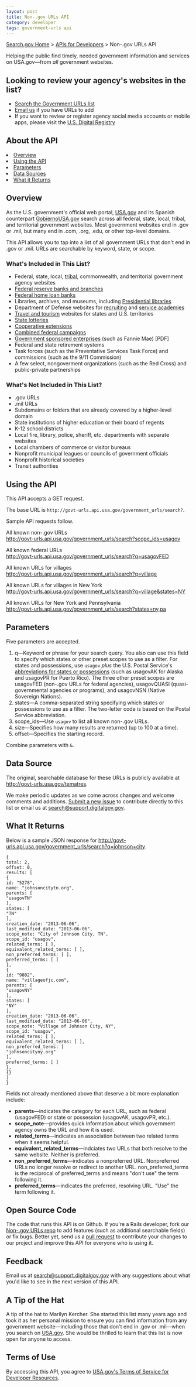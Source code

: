 ```yaml
---
layout: post
title: Non-.gov URLs API
category: developer
tags: government-urls api
---
```


[Search.gov Home](/index.html) > [APIs for Developers](/developer/index.html) > Non-.gov URLs API

Helping the public find timely, needed government information and services on USA.gov&mdash;from *all* government websites. 

## Looking to review your agency's websites in the list? 

* [Search the Government URLs list](http://govt-urls.usa.gov/tematres/vocab/index.php) 
* [Email us](mailto:search@support.digitalgov.gov) if you have URLs to add
* If you want to review or register agency social media accounts or mobile apps, please visit the [U.S. Digital Registry](https://www.digitalgov.gov/services/u-s-digital-registry/)

## About the API

  <li class="overview current"><a href="#overview">Overview</a>
  <li class="api"><a href="#using-the-api">Using the API</a>
  <li class="parameters"><a href="#parameters">Parameters</a>
  <li class="sources"><a href="#data-sources">Data Sources</a>
  <li class="returns"><a href="#what-it-returns">What it Returns</a>

<a name="overview"></a>

## Overview

As the U.S. government's official web portal, [USA.gov](https://www.usa.gov/) and its Spanish counterpart [GobiernoUSA.gov](https://gobierno.usa.gov/) search across all federal, state, local, tribal, and territorial government websites. Most government websites end in .gov or .mil, but many end in .com, .org, .edu, or other top-level domains.

This API allows you to tap into a list of all government URLs that don't end in .gov or .mil. URLs are searchable by keyword, state, or scope.

### What's Included in This List?

* Federal, state, local, [tribal](https://www.usa.gov/tribes), commonwealth, and territorial government agency websites
* [Federal reserve banks and branches](http://www.federalreserve.gov/otherfrb.htm)
* [Federal home loan banks](http://www.fhlbanks.com)
* Libraries, archives, and museums, including [Presidential libraries](http://www.archives.gov/presidential-libraries/)
* Department of Defense websites for [recruiting](http://www.defense.gov/Sites/DOD-Websites?category=Recruiting) and [service academies](http://www.defense.gov/Sites/DOD-Websites?category=Academy)
* [Travel and tourism](https://www.usa.gov/recreation-and-travel) websites for states and U.S. territories
* [State lotteries](https://www.usa.gov/state-lotteries)
* [Cooperative extensions](http://nifa.usda.gov/partners-and-extension-map)
* [Combined federal campaigns](http://www.opm.gov/combined-federal-campaign/find-local-campaigns/locator/)
* [Government sponsored enterprises](https://www.fas.org/sgp/crs/misc/RS21663.pdf) (such as Fannie Mae) [PDF]
* Federal and state retirement systems
* Task forces (such as the Preventative Services Task Force) and commissions (such as the 9/11 Commission)
* A few select, nongoverment organizations (such as the Red Cross) and public-private partnerships

### What's Not Included in This List?

* .gov URLs
* .mil URLs
* Subdomains or folders that are already covered by a higher-level domain
* State institutions of higher education or their board of regents
* K-12 school districts
* Local fire, library, police, sheriff, etc. departments with separate websites
* Local chambers of commerce or visitor bureaus
* Nonprofit municipal leagues or councils of government officials
* Nonprofit historical societies
* Transit authorities

<a name="using-the-api"></a>

## Using the API

This API accepts a GET request.

The base URL is `http://govt-urls.api.usa.gov/government_urls/search?`.

Sample API requests follow.

All known non-.gov URLs  
<http://govt-urls.api.usa.gov/government_urls/search?scope_ids=usagov>

All known federal URLs  
<http://govt-urls.api.usa.gov/government_urls/search?q=usagovFED>

All known URLs for villages  
<http://govt-urls.api.usa.gov/government_urls/search?q=village>

All known URLs for villages in New York  
<http://govt-urls.api.usa.gov/government_urls/search?q=village&states=NY>

All known URLs for New York and Pennsylvania  
<http://govt-urls.api.usa.gov/government_urls/search?states=ny,pa>

<a name="parameters"></a>

## Parameters

Five parameters are accepted.

1. q&mdash;Keyword or phrase for your search query. You also can use this field to specify which states or other preset scopes to use as a filter. For states and possessions, use `usagov` *plus* the U.S. Postal Service's [abbreviations for states or possessions](http://pe.usps.gov/text/pub28/28apb.htm) (such as usagovAK for Alaska and usagovPR for Puerto Rico). The three other preset scopes are usagovFED (non-.gov URLs for federal agencies), usagovQUASI (quasi-governmental agencies or programs), and usagovNSN (Native Sovereign Nations).
1. states&mdash;A comma-separated string specifying which states or possessions to use as a filter. The two-letter code is based on the Postal Service abbreviation.
1. scope_ids&mdash;Use `usagov` to list all known non-.gov URLs.
1. size&mdash;Specifies how many results are returned (up to 100 at a time).
1. offset&mdash;Specifies the starting record.

Combine parameters with `&`.

<a name="data-sources"></a>

## Data Source

The original, searchable database for these URLs is publicly available at <http://govt-urls.usa.gov/tematres>.

We make periodic updates as we come across changes and welcome comments and additions. [Submit a new issue](https://github.com/GSA/govt-urls/issues) to contribute directly to this list or email us at <search@support.digitalgov.gov>.

<a name="what-it-returns"></a>

## What It Returns

Below is a sample JSON response for <http://govt-urls.api.usa.gov/government_urls/search?q=johnson+city>.

    {
    total: 2,
    offset: 0,
    results: [
    {
    id: "5278",
    name: "johnsoncitytn.org",
    parents: [
    "usagovTN"
    ],
    states: [
    "TN"
    ],
    creation_date: "2013-06-06",
    last_modified_date: "2013-06-06",
    scope_note: "City of Johnson City, TN",
    scope_id: "usagov",
    related_terms: [ ],
    equivalent_related_terms: [ ],
    non_preferred_terms: [ ],
    preferred_terms: [ ]
    },
    {
    id: "9802",
    name: "villageofjc.com",
    parents: [
    "usagovNY"
    ],
    states: [
    "NY"
    ],
    creation_date: "2013-06-06",
    last_modified_date: "2013-06-06",
    scope_note: "Village of Johnson City, NY",
    scope_id: "usagov",
    related_terms: [ ],
    equivalent_related_terms: [ ],
    non_preferred_terms: [
    "johnsoncityny.org"
    ],
    preferred_terms: [ ]
    },
    {}
    ]
    }
<a name="code-samples"></a>

Fields not already mentioned above that deserve a bit more explanation include:

* **parents**&mdash;indicates the category for each URL, such as federal (usagovFED) or state or possession (usagovAK, usagovPR, etc.).
* **scope_note**&mdash;provides quick information about which government agency owns the URL and how it is used.
* **related_terms**&mdash;indicates an association between two related terms when it seems helpful.
* **equivalent_related_terms**&mdash;indciates two URLs that both resolve to the same website. Neither is preferred.
* **non_preferred_terms**&mdash;indicates a nonpreferred URL. Nonpreferred URLs no longer resolve or redirect to another URL. non_preferred_terms is the reciprocal of preferred_terms and means "don't use" the term following it.
* **preferred_terms**&mdash;indicates the preferred, resolving URL. "Use" the term following it.

## Open Source Code

The code that runs this API is on Github. If you're a Rails developer, fork our
[Non-.gov URLs repo](https://github.com/GSA/govt-urls) to add features (such
as additional searchable fields) or fix bugs. Better yet, send us a [pull request](https://github.com/GSA/govt-urls/pulls)
to contribute your changes to our project and improve this API for everyone who is using it.

## Feedback

Email us at <search@support.digitalgov.gov> with any suggestions about what you'd like to see in the next version of this API.

## A Tip of the Hat

A tip of the hat to Marilyn Kercher. She started this list many years ago and took it as her personal mission to ensure you can find information from any government website—including those that don't end in .gov or .mil—when you search on [USA.gov](https://www.usa.gov/). She would be thrilled to learn that this list is now open for anyone to access.

## Terms of Use

By accessing this API, you agree to [USA.gov's Terms of Service for Developer Resources](https://www.usa.gov/About/developer-resources/terms-of-service.shtml).
